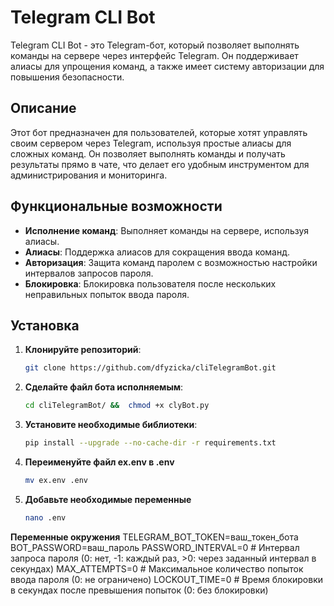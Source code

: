 # Telegram CLI Bot

Telegram CLI Bot - это Telegram-бот, который позволяет выполнять команды на сервере через интерфейс Telegram. Он поддерживает алиасы для упрощения команд, а также имеет систему авторизации для повышения безопасности.

## Описание

Этот бот предназначен для пользователей, которые хотят управлять своим сервером через Telegram, используя простые алиасы для сложных команд. Он позволяет выполнять команды и получать результаты прямо в чате, что делает его удобным инструментом для администрирования и мониторинга.

## Функциональные возможности

- **Исполнение команд**: Выполняет команды на сервере, используя алиасы.
- **Алиасы**: Поддержка алиасов для сокращения ввода команд.
- **Авторизация**: Защита команд паролем с возможностью настройки интервалов запросов пароля.
- **Блокировка**: Блокировка пользователя после нескольких неправильных попыток ввода пароля.

## Установка

1. **Клонируйте репозиторий**:
   ```bash
   git clone https://github.com/dfyzicka/cliTelegramBot.git
2. **Сделайте файл бота исполняемым**:   
   ```bash
   cd cliTelegramBot/ &&  chmod +x clyBot.py
3. **Установите необходимые библиотеки**:
   ```bash
   pip install --upgrade --no-cache-dir -r requirements.txt
4. **Переименуйте файл ex.env в .env** 
   ```bash
   mv ex.env .env
5. **Добавьте необходимые переменные**
   ```bash
   nano .env

**Переменные окружения**
TELEGRAM_BOT_TOKEN=ваш_токен_бота
BOT_PASSWORD=ваш_пароль
PASSWORD_INTERVAL=0  # Интервал запроса пароля (0: нет, -1: каждый раз, >0: через заданный интервал в секундах)
MAX_ATTEMPTS=0       # Максимальное количество попыток ввода пароля (0: не ограничено)
LOCKOUT_TIME=0       # Время блокировки в секундах после превышения попыток (0: без блокировки)

